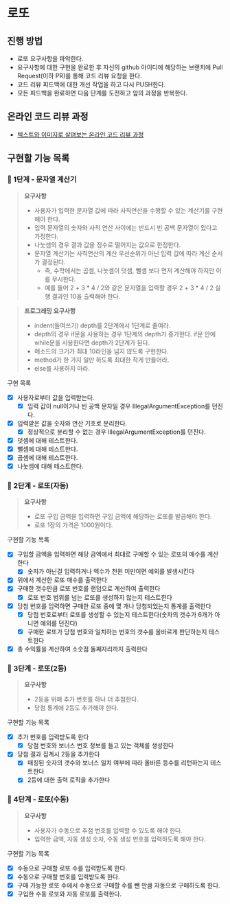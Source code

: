 # 로또
## 진행 방법
* 로또 요구사항을 파악한다.
* 요구사항에 대한 구현을 완료한 후 자신의 github 아이디에 해당하는 브랜치에 Pull Request(이하 PR)를 통해 코드 리뷰 요청을 한다.
* 코드 리뷰 피드백에 대한 개선 작업을 하고 다시 PUSH한다.
* 모든 피드백을 완료하면 다음 단계를 도전하고 앞의 과정을 반복한다.

## 온라인 코드 리뷰 과정
* [텍스트와 이미지로 살펴보는 온라인 코드 리뷰 과정](https://github.com/next-step/nextstep-docs/tree/master/codereview)

## 구현할 기능 목록
### 🚀 1단계 - 문자열 계산기
> **요구사항**
> - 사용자가 입력한 문자열 값에 따라 사칙연산을 수행할 수 있는 계산기를 구현해야 한다. 
> - 입력 문자열의 숫자와 사칙 연산 사이에는 반드시 빈 공백 문자열이 있다고 가정한다. 
> - 나눗셈의 경우 결과 값을 정수로 떨어지는 값으로 한정한다. 
> - 문자열 계산기는 사칙연산의 계산 우선순위가 아닌 입력 값에 따라 계산 순서가 결정된다. 
>   - 즉, 수학에서는 곱셈, 나눗셈이 덧셈, 뺄셈 보다 먼저 계산해야 하지만 이를 무시한다. 
>   - 예를 들어 2 + 3 * 4 / 2와 같은 문자열을 입력할 경우 2 + 3 * 4 / 2 실행 결과인 10을 출력해야 한다.

> **프로그래밍 요구사항**
> - indent(들여쓰기) depth를 2단계에서 1단계로 줄여라. 
> - depth의 경우 if문을 사용하는 경우 1단계의 depth가 증가한다. if문 안에 while문을 사용한다면 depth가 2단계가 된다. 
> - 메소드의 크기가 최대 10라인을 넘지 않도록 구현한다. 
> - method가 한 가지 일만 하도록 최대한 작게 만들어라. 
> - else를 사용하지 마라.

구현 목록
- [x] 사용자로부터 값을 입력받는다.
  - [x] 입력 값이 null이거나 빈 공백 문자일 경우 IllegalArgumentException를 던진다.
- [x] 입력받은 값을 숫자와 연산 기호로 분리한다.
  - [x] 정상적으로 분리할 수 없는 경우 IllegalArgumentException를 던진다.
- [x] 덧셈에 대해 테스트한다.
- [x] 뺄셈에 대해 테스트한다.
- [x] 곱셈에 대해 테스트한다.
- [x] 나눗셈에 대해 테스트한다.

### 🚀 2단계 - 로또(자동)
> **요구사항**
> - 로또 구입 금액을 입력하면 구입 금액에 해당하는 로또를 발급해야 한다.
> - 로또 1장의 가격은 1000원이다.

구현할 기능 목록
- [x] 구입할 금액을 입력하면 해당 금액에서 최대로 구매할 수 있는 로또의 매수를 계산한다
  - [x] 숫자가 아닌걸 입력하거나 액수가 천원 미만이면 예외를 발생시킨다
- [x] 위에서 계산한 로또 매수를 출력한다
- [x] 구매한 갯수만큼 로또 번호를 랜덤으로 계산하여 출력한다
  - [x] 로또 번호 범위를 넘는 로또를 생성하지 않는지 테스트한다
- [x] 당첨 번호를 입력하면 구매한 로또 중에 몇 개나 당첨되었는지 통계를 출력한다
  - [x] 당첨 번호로부터 로또를 생성할 수 있는지 테스트한다(숫자의 갯수가 6개가 아니면 예외를 던진다)
  - [x] 구매한 로또가 당첨 번호와 일치하는 번호의 갯수를 올바르게 판단하는지 테스트한다 
- [x] 총 수익률을 계산하여 소숫점 둘째자리까지 출력한다

### 🚀 3단계 - 로또(2등)
> **요구사항**
> - 2등을 위해 추가 번호를 하나 더 추첨한다. 
> - 당첨 통계에 2등도 추가해야 한다.

구현할 기능 목록
- [x] 추가 번호를 입력받도록 한다
  - [x] 당첨 번호와 보너스 번호 정보를 들고 있는 객체를 생성한다  
- [x] 당첨 결과 집계시 2등을 추가한다
  - [x] 매칭된 숫자의 갯수와 보너스 일치 여부에 따라 올바른 등수를 리턴하는지 테스트한다
  - [x] 2등에 대한 출력 로직을 추가한다

### 🚀 4단계 - 로또(수동)
> **요구사항**
> - 사용자가 수동으로 추첨 번호를 입력할 수 있도록 해야 한다. 
> - 입력한 금액, 자동 생성 숫자, 수동 생성 번호를 입력하도록 해야 한다.

구현할 기능 목록
- [x] 수동으로 구매할 로또 수를 입력받도록 한다.
- [x] 수동으로 구매할 번호를 입력받도록 한다.
- [x] 구매 가능한 로또 수에서 수동으로 구매할 수를 뺀 만큼 자동으로 구매하도록 한다. 
- [x] 구입한 수동 로또와 자동 로또를 출력한다.
